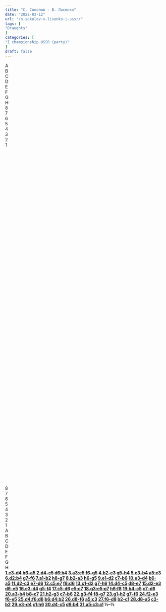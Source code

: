 ```yaml
---
title: "С. Соколов - В. Лисенко"
date: "2022-03-12"
url: "/s-sokolov-v-lisenko-i-ussr/"
tags: [
"Draughts"
]
categories: [
"I championship USSR (party)"
]
draft: false
---
```


<!--more-->

<link rel="stylesheet" href="https://use.fontawesome.com/releases/v5.5.0/css/all.css"
          integrity="sha384-B4dIYHKNBt8Bc12p+WXckhzcICo0wtJAoU8YZTY5qE0Id1GSseTk6S+L3BlXeVIU" crossorigin="anonymous">
<div class="flex_div">
    <div>
        <div id="main">
            <div id="header">
                <div></div>
                <div>A</div>
                <div>B</div>
                <div>C</div>
                <div>D</div>
                <div>E</div>
                <div>F</div>
                <div>G</div>
                <div>H</div>
                <div></div>
            </div>
            <div id="content">
                <div id="left">
                    <div>8</div>
                    <div>7</div>
                    <div>6</div>
                    <div>5</div>
                    <div>4</div>
                    <div>3</div>
                    <div>2</div>
                    <div>1</div>
                </div>
                <div id="board">
                    <div>&nbsp;</div>
                    <div>&nbsp;</div>
                    <div>&nbsp;</div>
                    <div>&nbsp;</div>
                    <div>&nbsp;</div>
                    <div>&nbsp;</div>
                    <div>&nbsp;</div>
                    <div>&nbsp;</div>
                    <div>&nbsp;</div>
                    <div>&nbsp;</div>
                    <div>&nbsp;</div>
                    <div>&nbsp;</div>
                    <div>&nbsp;</div>
                    <div>&nbsp;</div>
                    <div>&nbsp;</div>
                    <div>&nbsp;</div>
                    <div>&nbsp;</div>
                    <div>&nbsp;</div>
                    <div>&nbsp;</div>
                    <div>&nbsp;</div>
                    <div>&nbsp;</div>
                    <div>&nbsp;</div>
                    <div>&nbsp;</div>
                    <div>&nbsp;</div>
                    <div>&nbsp;</div>
                    <div>&nbsp;</div>
                    <div>&nbsp;</div>
                    <div>&nbsp;</div>
                    <div>&nbsp;</div>
                    <div>&nbsp;</div>
                    <div>&nbsp;</div>
                    <div>&nbsp;</div>
                    <div>&nbsp;</div>
                    <div>&nbsp;</div>
                    <div>&nbsp;</div>
                    <div>&nbsp;</div>
                    <div>&nbsp;</div>
                    <div>&nbsp;</div>
                    <div>&nbsp;</div>
                    <div>&nbsp;</div>
                    <div>&nbsp;</div>
                    <div>&nbsp;</div>
                    <div>&nbsp;</div>
                    <div>&nbsp;</div>
                    <div>&nbsp;</div>
                    <div>&nbsp;</div>
                    <div>&nbsp;</div>
                    <div>&nbsp;</div>
                    <div>&nbsp;</div>
                    <div>&nbsp;</div>
                    <div>&nbsp;</div>
                    <div>&nbsp;</div>
                    <div>&nbsp;</div>
                    <div>&nbsp;</div>
                    <div>&nbsp;</div>
                    <div>&nbsp;</div>
                    <div>&nbsp;</div>
                    <div>&nbsp;</div>
                    <div>&nbsp;</div>
                    <div>&nbsp;</div>
                    <div>&nbsp;</div>
                    <div>&nbsp;</div>
                    <div>&nbsp;</div>
                    <div>&nbsp;</div>
                </div>
                <div id="right">
                    <div>8</div>
                    <div>7</div>
                    <div>6</div>
                    <div>5</div>
                    <div>4</div>
                    <div>3</div>
                    <div>2</div>
                    <div>1</div>
                </div>
            </div>
            <div id="footer">
                <div></div>
                <div>A</div>
                <div>B</div>
                <div>C</div>
                <div>D</div>
                <div>E</div>
                <div>F</div>
                <div>G</div>
                <div>H</div>
                <div></div>
            </div>
        </div>
        <div class="buttons">
            <i class="fas fa-step-backward" onclick="toStart()"></i>
            <i class="fas fa-chevron-circle-left" onclick="prev()"></i>
            <i class="fas fa-chevron-circle-right" onclick="next()"></i>
            <i class="fas fa-step-forward" onclick="toEnd()"></i>
        </div>
    </div>
    <div id="partyText"><strong><a href="javascript:moveTo(1)">1.c3-d4</a> <a href="javascript:moveTo(2)">b6-a5</a> 
<a href="javascript:moveTo(3)">2.d4-c5</a> <a href="javascript:moveTo(4)">d6:b4</a> 
<a href="javascript:moveTo(5)">3.a3:c5</a> <a href="javascript:moveTo(6)">f6-g5</a> 
<a href="javascript:moveTo(7)">4.b2-c3</a> <a href="javascript:moveTo(8)">g5-h4</a> 
<a href="javascript:moveTo(9)">5.c3-b4</a> <a href="javascript:moveTo(10)">a5:c3</a> 
<a href="javascript:moveTo(11)">6.d2:b4</a> <a href="javascript:moveTo(12)">g7-f6</a> 
<a href="javascript:moveTo(13)">7.a1-b2</a> <a href="javascript:moveTo(14)">h8-g7</a> 
<a href="javascript:moveTo(15)">8.b2-a3</a> <a href="javascript:moveTo(16)">h6-g5</a> 
<a href="javascript:moveTo(17)">9.e1-d2</a> <a href="javascript:moveTo(18)">c7-b6</a> 
<a href="javascript:moveTo(19)">10.e3-d4</a> <a href="javascript:moveTo(20)">b6-a5</a> 
<a href="javascript:moveTo(21)">11.d2-c3</a> <a href="javascript:moveTo(22)">e7-d6</a> 
<a href="javascript:moveTo(23)">12.c5:e7</a> <a href="javascript:moveTo(24)">f8:d6</a> 
<a href="javascript:moveTo(25)">13.c1-d2</a> <a href="javascript:moveTo(26)">g7-h6</a> 
<a href="javascript:moveTo(27)">14.d4-c5</a> <a href="javascript:moveTo(28)">d8-e7</a> 
<a href="javascript:moveTo(29)">15.d2-e3</a> <a href="javascript:moveTo(30)">d6-e5</a> 
<a href="javascript:moveTo(31)">16.e3-d4</a> <a href="javascript:moveTo(32)">g5-f4</a> 
<a href="javascript:moveTo(33)">17.c5-d6</a> <a href="javascript:moveTo(34)">e5:c7</a> 
<a href="javascript:moveTo(35)">18.g3:e5:g7</a> <a href="javascript:moveTo(36)">h6:f8</a> 
<a href="javascript:moveTo(37)">19.b4-c5</a> <a href="javascript:moveTo(38)">c7-d6</a> 
<a href="javascript:moveTo(39)">20.a3-b4</a> <a href="javascript:moveTo(40)">b8-c7</a> 
<a href="javascript:moveTo(41)">21.h2-g3</a> <a href="javascript:moveTo(42)">c7-b6</a> 
<a href="javascript:moveTo(43)">22.g3-f4</a> <a href="javascript:moveTo(44)">f8-g7</a> 
<a href="javascript:moveTo(45)">23.g1-h2</a> <a href="javascript:moveTo(46)">g7-f6</a> 
<a href="javascript:moveTo(47)">24.f2-e3</a> <a href="javascript:moveTo(48)">f6-e5</a> 
<a href="javascript:moveTo(49)">25.d4:f6:d8</a> <a href="javascript:moveTo(50)">b6:d4:b2</a> 
<a href="javascript:moveTo(51)">26.d8-f6</a> <a href="javascript:moveTo(52)">a5:c3</a> 
<a href="javascript:moveTo(53)">27.f6-d8</a> <a href="javascript:moveTo(54)">b2-c1</a> 
<a href="javascript:moveTo(55)">28.d8-a5</a> <a href="javascript:moveTo(56)">c3-b2</a> 
<a href="javascript:moveTo(57)">29.e3-d4</a> <a href="javascript:moveTo(58)">c1:h6</a> 
<a href="javascript:moveTo(59)">30.d4-c5</a> <a href="javascript:moveTo(60)">d6:b4</a> 
<a href="javascript:moveTo(61)">31.a5:c3:a1</a> &frac12;&ndash;&frac12;</strong>
    </div>
</div>
<script type="text/javascript" src="/js/party.js"></script>
